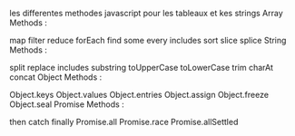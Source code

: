 les differentes methodes javascript pour les tableaux et kes strings 
Array Methods :

map
filter
reduce
forEach
find
some
every
includes
sort
slice
splice
String Methods :

split
replace
includes
substring
toUpperCase
toLowerCase
trim
charAt
concat
Object Methods :

Object.keys
Object.values
Object.entries
Object.assign
Object.freeze
Object.seal
Promise Methods :

then
catch
finally
Promise.all
Promise.race
Promise.allSettled

